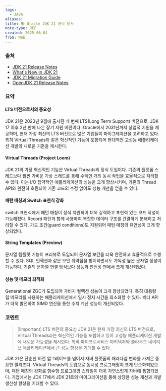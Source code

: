 ```yaml
---
tags:
  - JAVA
aliases: 
title: 📚 Oracle JDK 21 공식 문서
note-type: REF
created: 2025-06-04
from: Web
---
```


### 출처

- [JDK 21 Release Notes](https://www.oracle.com/java/technologies/javase/21-relnotes.html)
- [What's New in JDK 21](https://www.oracle.com/java/technologies/javase/21-whats-new.html)
- [JDK 21 Migration Guide](https://docs.oracle.com/en/java/javase/21/migrate/index.html)
- [OpenJDK 21 Release Notes](https://openjdk.java.net/projects/jdk/21/)

### 요약

#### LTS 버전으로서의 중요성

JDK 21은 2023년 9월에 출시된 네 번째 LTS(Long Term Support) 버전으로, JDK 17 이후 2년 만에 나온 장기 지원 버전이다. Oracle에서 2031년까지 상업적 지원을 제공하며, 현재 가장 최신의 LTS 버전으로 많은 기업들이 마이그레이션을 고려하고 있다. 특히 Virtual Threads와 같은 혁신적인 기능이 포함되어 현대적인 고성능 애플리케이션 개발의 새로운 기준을 제시한다.

#### Virtual Threads (Project Loom)

JDK 21의 가장 혁신적인 기능은 Virtual Threads의 정식 도입이다. 기존의 플랫폼 스레드보다 훨씬 가벼운 가상 스레드를 통해 수백만 개의 동시 작업을 효율적으로 처리할 수 있다. 이는 I/O 집약적인 애플리케이션의 성능을 크게 향상시키며, 기존의 Thread API와 완전히 호환되어 기존 코드의 수정 없이도 성능 개선을 얻을 수 있다.

#### 패턴 매칭과 Switch 표현식 강화

switch 표현식에서 패턴 매칭이 정식 지원되어 더욱 강력하고 표현력 있는 코드 작성이 가능해졌다. Record 패턴과 함께 사용하여 복잡한 데이터 구조를 간결하게 분해하고 처리할 수 있다. 가드 조건(guard conditions)도 지원되어 패턴 매칭의 유연성이 크게 향상되었다.

#### String Templates (Preview)

문자열 템플릿 기능이 프리뷰로 도입되어 문자열 보간을 더욱 안전하고 효율적으로 수행할 수 있다. SQL 인젝션과 같은 보안 취약점을 방지하면서도 가독성 높은 문자열 생성이 가능하다. 기존의 문자열 연결 방식보다 성능과 안전성 면에서 크게 개선되었다.

#### 성능 및 메모리 최적화

Generational ZGC가 도입되어 가비지 컬렉션 성능이 크게 향상되었다. 특히 대용량 힙 메모리를 사용하는 애플리케이션에서 일시 정지 시간을 최소화할 수 있다. 벡터 API가 더욱 발전하여 SIMD 연산을 통한 수치 계산 성능이 개선되었다.

### 코멘트

> [!important] LTS 버전의 중요성
> JDK 21은 현재 가장 최신의 LTS 버전으로, Virtual Threads라는 혁신적인 기능을 포함하고 있어 고성능 애플리케이션 개발에 새로운 가능성을 제시한다. 특히 마이크로서비스 아키텍처와 클라우드 네이티브 애플리케이션에서 큰 성능 향상을 기대할 수 있다.

JDK 21은 단순한 버전 업그레이드를 넘어서 자바 플랫폼의 패러다임 변화를 가져온 중요한 릴리즈다. Virtual Threads의 도입으로 동시성 프로그래밍이 크게 단순화되었으며, 패턴 매칭의 강화로 함수형 프로그래밍 스타일이 더욱 자연스럽게 자바에 통합되었다. 기업에서는 JDK 17에서 JDK 21로의 마이그레이션을 통해 상당한 성능 개선과 개발 생산성 향상을 기대할 수 있다. 